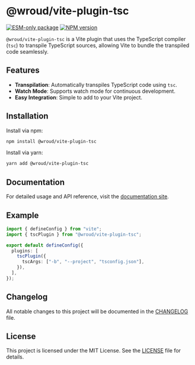 # @wroud/vite-plugin-tsc

[![ESM-only package][package]][package-url]
[![NPM version][npm]][npm-url]

[package]: https://img.shields.io/badge/package-ESM--only-ffe536.svg
[package-url]: https://gist.github.com/sindresorhus/a39789f98801d908bbc7ff3ecc99d99c
[npm]: https://img.shields.io/npm/v/@wroud/vite-plugin-tsc.svg
[npm-url]: https://npmjs.com/package/@wroud/vite-plugin-tsc

`@wroud/vite-plugin-tsc` is a Vite plugin that uses the TypeScript compiler (`tsc`) to transpile TypeScript sources, allowing Vite to bundle the transpiled code seamlessly.

## Features

- **Transpilation**: Automatically transpiles TypeScript code using `tsc`.
- **Watch Mode**: Supports watch mode for continuous development.
- **Easy Integration**: Simple to add to your Vite project.

## Installation

Install via npm:

```sh
npm install @wroud/vite-plugin-tsc
```

Install via yarn:

```sh
yarn add @wroud/vite-plugin-tsc
```

## Documentation

For detailed usage and API reference, visit the [documentation site](https://wroud.dev).

## Example

```ts
import { defineConfig } from "vite";
import { tscPlugin } from "@wroud/vite-plugin-tsc";

export default defineConfig({
  plugins: [
    tscPlugin({
      tscArgs: ["-b", "--project", "tsconfig.json"],
    }),
  ],
});
```

## Changelog

All notable changes to this project will be documented in the [CHANGELOG](./CHANGELOG.md) file.

## License

This project is licensed under the MIT License. See the [LICENSE](./LICENSE) file for details.
